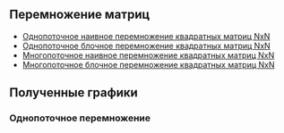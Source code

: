 ## Перемножение матриц 
- [Однопоточное наивное перемножение квадратных матриц NxN](https://github.com/hiiksyusha/ParProg/blob/main/Matrix_multiplication/mat1.c)
- [Однопоточное блочное перемножение квадратных матриц NxN](https://github.com/hiiksyusha/ParProg/blob/main/Matrix_multiplication/mat2.c)
- [Многопоточное наивное перемножение квадратных матриц NxN](https://github.com/hiiksyusha/ParProg/blob/main/Matrix_multiplication/mat3.c)
- [Многопоточное блочное перемножение квадратных матриц NxN](https://github.com/hiiksyusha/ParProg/blob/main/Matrix_multiplication/mat4.c)

## Полученные графики 
### Однопоточное перемножение 
[](https://github.com/hiiksyusha/ParProg/blob/main/Matrix_multiplication/Matrix1.png)
